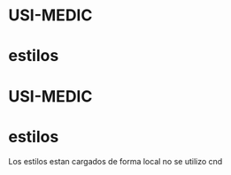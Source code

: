 # USI-MEDIC

# estilos
# USI-MEDIC

# estilos
Los estilos estan cargados de forma local no se utilizo cnd 